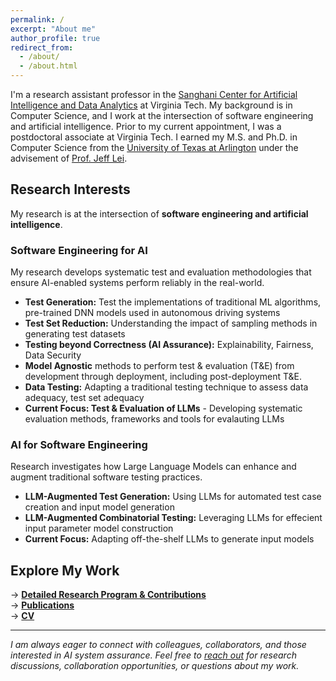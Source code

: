 ```yaml
---
permalink: /
excerpt: "About me"
author_profile: true
redirect_from: 
  - /about/
  - /about.html
---
```





I'm a research assistant professor in the [Sanghani Center for Artificial Intelligence and Data Analytics](https://sanghani.cs.vt.edu) at Virginia Tech. My background is in Computer Science, and I work at the intersection of software engineering and artificial intelligence. Prior to my current appointment, I was a postdoctoral associate at Virginia Tech. I earned my M.S. and Ph.D. in Computer Science from the [University of Texas at Arlington](http://www.uta.edu/uta/) under the advisement of [Prof. Jeff Lei](https://mentis.uta.edu/explore/profile/yu-lei).


## Research Interests

My research is at the intersection of **software engineering and artificial intelligence**. 

### Software Engineering for AI
My research develops systematic test and evaluation methodologies that ensure AI-enabled systems perform reliably in the real-world.

- **Test Generation:** Test the implementations of traditional ML algorithms, pre-trained DNN models used in autonomous driving systems
- **Test Set Reduction:** Understanding the impact of sampling methods in generating test datasets
- **Testing beyond Correctness (AI Assurance):** Explainability, Fairness, Data Security
- **Model Agnostic** methods to perform test & evaluation (T&E) from development through deployment, including post-deployment T&E.
- **Data Testing:** Adapting a traditional testing technique to assess data adequacy, test set adequacy
- **Current Focus: Test & Evaluation of LLMs** - Developing systematic evaluation methods, frameworks and tools for evalauting LLMs

  
### AI for Software Engineering
Research investigates how Large Language Models can enhance and augment traditional software testing practices.

- **LLM-Augmented Test Generation:** Using LLMs for automated test case creation and input model generation
- **LLM-Augmented Combinatorial Testing:** Leveraging LLMs for effecient input parameter model construction
- **Current Focus:** Adapting off-the-shelf LLMs to generate input models

## Explore My Work

→ **[Detailed Research Program & Contributions](https://cjaganmohan.github.io/research)**  
→ **[Publications](https://cjaganmohan.github.io/publications)**  
→ **[CV](https://cjaganmohan.github.io/files/CV_Jagan.pdf)**

---

*I am always eager to connect with colleagues, collaborators, and those interested in AI system assurance. Feel free to [reach out](https://cjaganmohan.github.io/contact/) for research discussions, collaboration opportunities, or questions about my work.*


<!--
More information about my work experience, publications and academic service can be found in my [CV](https://cjaganmohan.github.io/files/CV_Jagan.pdf)


Thank you for visiting my academic corner on the web. I am always eager to connect; Whether you are curious about my research, have suggestions or ideas for collaboration, or simply wish to discuss common interests, feel free to reach out using the provided contact information.



Hi There! I am ***Jagan***. I am postdoctoral associate at Virginia Tech. I am working with Dr.Erin Lanus and my research focuses on AI Assurance.

Earlier, I earned my PhD from the [Department of Computer Science and Engineering](http://cse.uta.edu/) at the [University of Texas at Arlington](http://www.uta.edu/uta/). My advisor is [Prof. Jeff Lei](https://mentis.uta.edu/explore/profile/yu-lei). Prior to that, I earned my *M.S. in Computer Science* from the University of Texas at Arlington in 2015, and my B.Tech degree in Information Technology in 2008. Before joining the graduate school, I was working as an Analyst Programmer from 2009 to 2012. You can find my CV [here](https://cjaganmohan.github.io/files/Simple_CV_Jagan.pdf).

 I am motivated to ***address the engineering challenges in developing and deploying AI‐enabled software system*** in the real world.  Through my research, I aim to enable practitioners to develop, deploy and maintain trustworthy AI/ML systems.


## Research Interests
  * **Software Engineering for AI-enabled systems**
  * **Testing and Debugging of Machine Learning (ML) and Reinforcement Learning (RL) models**
  * **AI Assurance:** Explainability, Fairness, Generalizability


 
 My CV is available [here](https://cjaganmohan.github.io/files/CV_Jagan.pdf).

Earlier, I was a postdoctoral associate in the Intelligent Systems Division at [Virginia Tech National Security Institute](https://nationalsecurity.vt.edu/research/isd.html), where I worked closely with [Dr. Erin Lanus](https://data-assurance.vt.domains). I earned my M.S. and Ph.D. in Computer Science from the [University of Texas at Arlington](http://www.uta.edu/uta/) under the advisement of [Prof. Jeff Lei](https://mentis.uta.edu/explore/profile/yu-lei).
## Current research
  * **Addressing the Test & Evaluation Challenges in Operational Environments (Post-deployment)**
  * **Evaluation of Large Language Models**


  
-->

<!--

I am a postdoctoral associate in the Intelligent Systems Division at [Virginia Tech National Security Institute](https://nationalsecurity.vt.edu/research/isd.html). I work closely with Dr. Erin Lanus at the Intelligent Systems Division.  Earlier, I earned my M.S. and Ph.D. in Computer Science from the [University of Texas at Arlington](http://www.uta.edu/uta/) under the advisement of [Prof. Jeff Lei](https://mentis.uta.edu/explore/profile/yu-lei). My research interests are **at the intersection of Software Engineering and Artificial Intelligence**, focusing on the reliability and trustworthiness of AI-enabled software systems.

I am motivated to ***address the engineering challenges in developing and deploying an AI‐enabled software system*** in the real world. My current focus is developing approaches to test and evaluate ML-enabled systems across its lifecycle. Through my research, I aim to enable practitioners to develop and maintain trustworthy AI/ML systems.

My CV is available [here](https://cjaganmohan.github.io/files/CV_Jagan.pdf).

Thank you for visiting my academic corner on the web. I am always eager to connect; Whether you are curious about my research, have suggestions or ideas for collaboration, or simply wish to discuss common interests, feel free to reach out using the provided contact information.

## News
**2023**
  * **May**
    * Program Committee, [AITest 2023](https://ieeeaitest.com)
  * **April**
    * Organizing Committee, [ICST 2023](https://conf.researchr.org/committee/icst-2023/icst-2023-organizing-committee)
    * Program Committee/Reviewer, ICST 2023 Poster track
  * **February**
    * Synthetic Data Generation Using Combinatorial Testing and Variational Autoencoder* accepted at IWCT 2023
  * **January**
    * Reviewer, Software Quality Journal

**2022**
  * **October 2022:**
    * Our book *AI Assurance: Towards Trustworthy, Explainable, Safe, and Ethical AI* is published by Elsevier. My contribution is *Chapter 1: An Introduction to AI Assurance* Congratulations to all the contributors, and special thanks to editors -- Dr. Feras A. Batarseh and Dr. Laura Freeman
  * **September**
    * DeepH2O: Cyber Attacks Detection in Water Distribution Systems Using Deep Learning* rejected. Thanks to the reviewers for their time and valuable feedback
  * **August**
    * DeepFarm: AI-Driven Management of Farm Production using Explainable Causality* accepted at STC 2022
    * Program Committee, [International Workshop on Assured Autonomy, Artificial Intelligence and Machine Learning](https://issre2022.github.io/workshop_waam_page.html)
    * Reviewer, [Software Technology Conference, 2022](https://www.ieee-stc.org)
  * **July**
    * Submitted a manuscript titled *DeepH2O: Cyber Attacks Detection in Water Distribution Systems Using Deep Learning* to Nature Water Journal
  * **June**
    * DeltaExplainer: A Software Debugging Approach to Generating Counterfactual Explanations* accepted at AITest 2022
    * Submitted a manuscript *DeepFarm: AI-Driven Management of Farm Production using Explainable Causality* to STC 2022
    * Along with Dr. Feras Batarseh, hosted a one-day AI Assurance workshop at [CCI CyberCamp](https://cyberinitiative.org/events-programs/2022/cybercamp-2022.html)
  * **May**
    * Submitted a manuscript titled *DeltaExplainer: A Software Debugging Approach to Generating Counterfactual Explanations* to AITest 2022 
    * Presented a 90 minute tutorial on AI Assurance at [FLAIRS 2022](https://www.flairs-35.info/tutorials)
    * Program Committee, [AITest 2022](https://ieeetests.com)
  * **April**
    * Presented a speed briefing talk at the inagural [CCI Symposium](https://cyberinitiative.org/events-programs/2022/2022-cci-symposium.html)
  * **March**
    * Tutorial on AI Assurance accepted at [FLAIRS 2022](https://www.flairs-35.info/tutorials)
  * **February**
    * A Combinatorial Approach to Fairness Testing of Machine Learning Models* accepted at IWCT 2022
  * **January**
    * Submitted a tutorial proposal to [FLAIRS 2022](https://www.flairs-35.info/tutorials)
  -->
